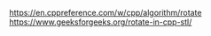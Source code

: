 https://en.cppreference.com/w/cpp/algorithm/rotate
https://www.geeksforgeeks.org/rotate-in-cpp-stl/
